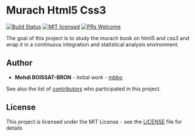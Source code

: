 # Murach Html5 Css3

[![Build Status](https://travis-ci.org/mbbo/murach-html5-css3.svg?branch=master)](https://travis-ci.org/mbbo/murach-html5-css3)
[![MIT licensed](https://img.shields.io/badge/license-MIT-blue.svg)](./LICENSE)
[![PRs Welcome](https://img.shields.io/badge/PRs-welcome-brightgreen.svg)](http://makeapullrequest.com)

The goal of this project is to study the murach book on html5 and css3 and wrap it in a continuous integration and statistical analysis environment.

## Author

* **Mehdi BOISSAT-BRON** - *Initial work* - [mbbo](https://github.com/mbbo)

See also the list of [contributors](https://github.com/mbbo/murach-html5-css3/graphs/contributors) who participated in this project.

## License

This project is licensed under the MIT License - see the [LICENSE](LICENSE) file for details